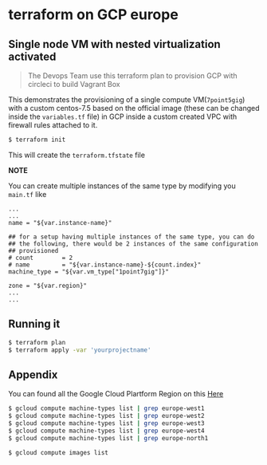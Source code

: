 # terraform on GCP europe

## Single node VM with nested virtualization activated

> The Devops Team use this terraform plan to provision GCP with circleci to build Vagrant Box

This demonstrates the provisioning of a single compute VM(`7point5gig`) with a custom centos-7.5 based on the official image (these can be changed inside the `variables.tf` file) in GCP inside a custom created VPC with firewall rules attached to it.

```bash
$ terraform init
```

This will create the `terraform.tfstate` file

**NOTE**

You can create multiple instances of the same type by modifying you `main.tf` like

```hcl
...
...
name = "${var.instance-name}"

## for a setup having multiple instances of the same type, you can do
## the following, there would be 2 instances of the same configuration
## provisioned
# count        = 2
# name         = "${var.instance-name}-${count.index}"
machine_type = "${var.vm_type["1point7gig"]}"

zone = "${var.region}"
...
...
```

## Running it

```bash
$ terraform plan
$ terraform apply -var 'yourprojectname'
```

## Appendix

You can found all the Google Cloud Plartform Region on this [Here](https://cloud.google.com/compute/docs/regions-zones/)


```bash
$ gcloud compute machine-types list | grep europe-west1
$ gcloud compute machine-types list | grep europe-west2
$ gcloud compute machine-types list | grep europe-west3
$ gcloud compute machine-types list | grep europe-west4
$ gcloud compute machine-types list | grep europe-north1
```

```bash
$ gcloud compute images list
```
